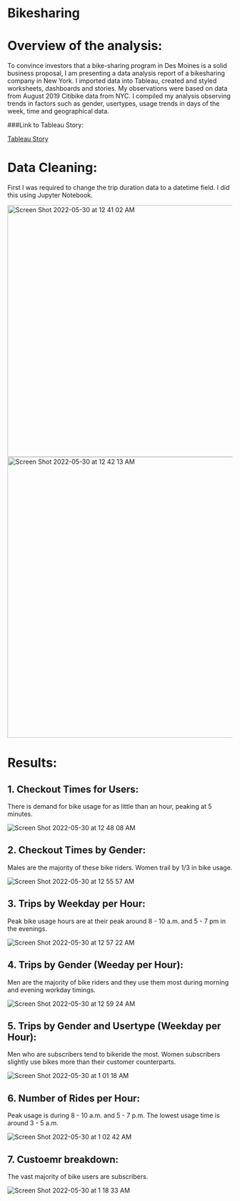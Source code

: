 # Bikesharing

# Overview of the analysis:
To convince investors that a bike-sharing program in Des Moines is a solid business proposal, I am presenting a data analysis report of a bikesharing company in New York. I imported data into Tableau, created and styled worksheets, dashboards and stories. My observations were based on data from August 2019 Citibike data from NYC. I compiled my analysis observing trends in factors such as gender, usertypes, usage trends in days of the week, time and geographical data.

###Link to Tableau Story:

[Tableau Story](https://public.tableau.com/app/profile/hoda.mojadidi/viz/NYCBikesharingDataAnalysis/Story1)

# Data Cleaning:

First I was required to change the trip duration data to a datetime field. I did this using Jupyter Notebook.

<img width="564" alt="Screen Shot 2022-05-30 at 12 41 02 AM" src="https://user-images.githubusercontent.com/95712234/170918422-8ea5b3a6-ac34-49a1-a7cb-cb5cb92570ad.png">

<img width="629" alt="Screen Shot 2022-05-30 at 12 42 13 AM" src="https://user-images.githubusercontent.com/95712234/170918546-9684c6a8-70e8-43ab-a2cd-a346235072e9.png">

# Results:

## 1. Checkout Times for Users:

There is demand for bike usage for as little than an hour, peaking at 5 minutes.

![Screen Shot 2022-05-30 at 12 48 08 AM](https://user-images.githubusercontent.com/95712234/170919044-2ef98b21-2407-44ba-b318-ffced6d72ad9.png)

## 2. Checkout Times by Gender:

Males are the majority of these bike riders. Women trail by 1/3 in bike usage.

![Screen Shot 2022-05-30 at 12 55 57 AM](https://user-images.githubusercontent.com/95712234/170919751-7e93f6d3-e554-45b9-88b5-9bd501932122.png)

## 3. Trips by Weekday per Hour:

Peak bike usage hours are at their peak around 8 - 10 a.m. and 5 - 7 pm in the evenings.

![Screen Shot 2022-05-30 at 12 57 22 AM](https://user-images.githubusercontent.com/95712234/170919876-08ab676b-b6fd-45db-879f-76139383e8aa.png)

## 4. Trips by Gender (Weeday per Hour):

Men are the majority of bike riders and they use them most during morning and evening workday timings.

![Screen Shot 2022-05-30 at 12 59 24 AM](https://user-images.githubusercontent.com/95712234/170920057-d508c233-afa8-4ec1-924d-b84b94f5aa33.png)

## 5. Trips by Gender and Usertype (Weekday per Hour):

Men who are subscribers tend to bikeride the most. Women subscribers slightly use bikes more than their customer counterparts.

![Screen Shot 2022-05-30 at 1 01 18 AM](https://user-images.githubusercontent.com/95712234/170920198-852cacdc-acf7-499c-82fe-76846e13fb0a.png)

## 6. Number of Rides per Hour:

Peak usage is during  8 - 10 a.m. and 5 - 7 p.m. The lowest usage time is around 3 - 5 a.m.

![Screen Shot 2022-05-30 at 1 02 42 AM](https://user-images.githubusercontent.com/95712234/170920313-b1a2d6d2-d475-4a9f-80c2-57acf50ec1a9.png)

## 7. Custoemr breakdown:

The vast majority of bike users are subscribers.

![Screen Shot 2022-05-30 at 1 18 33 AM](https://user-images.githubusercontent.com/95712234/170921863-242258c4-f5d9-4333-bb08-ef2894b4b98b.png)






